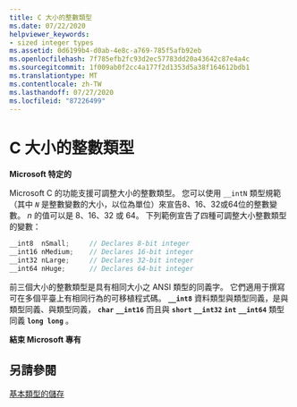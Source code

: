 ```yaml
---
title: C 大小的整數類型
ms.date: 07/22/2020
helpviewer_keywords:
- sized integer types
ms.assetid: 0d6199b4-d0ab-4e8c-a769-785f5afb92eb
ms.openlocfilehash: 7f785efb2fc93d2ec57783dd20a43642c87e4a4c
ms.sourcegitcommit: 1f009ab0f2cc4a177f2d1353d5a38f164612bdb1
ms.translationtype: MT
ms.contentlocale: zh-TW
ms.lasthandoff: 07/27/2020
ms.locfileid: "87226499"
---
```

# <a name="c-sized-integer-types"></a>C 大小的整數類型

**Microsoft 特定的**

Microsoft C 的功能支援可調整大小的整數類型。 您可以使用 `__intN` 類型規範（其中 *`N`* 是整數變數的大小，以位為單位）來宣告8、16、32或64位的整數變數。 *n* 的值可以是 8、16、32 或 64。 下列範例宣告了四種可調整大小整數類型的變數：

```C
__int8  nSmall;     // Declares 8-bit integer
__int16 nMedium;    // Declares 16-bit integer
__int32 nLarge;     // Declares 32-bit integer
__int64 nHuge;      // Declares 64-bit integer
```

前三個大小的整數類型是具有相同大小之 ANSI 類型的同義字。 它們適用于撰寫可在多個平臺上有相同行為的可移植程式碼。 **`__int8`** 資料類型與類型同義，是與類型同義、與類型同義， **`char`** **`__int16`** 而且與 **`short`** **`__int32`** **`int`** **`__int64`** 類型同義 **`long long`** 。

**結束 Microsoft 專有**

## <a name="see-also"></a>另請參閱

[基本類型的儲存](../c-language/storage-of-basic-types.md)
